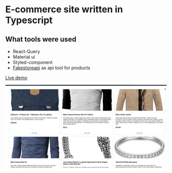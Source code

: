 # E-commerce site written in Typescript

## What tools were used
- React-Query
- Material ui
- Styled-component
- [Fakestoreapi](https://fakestoreapi.com) as api tool for products

[Live demo](https://typescript-ecommerce.vercel.app/)

![image info](./src/Image/Screenshoot.jpg)